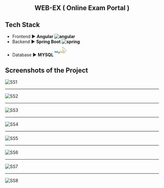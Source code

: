 <h2 align="center">WEB-EX ( Online Exam Portal )</h2>

## Tech Stack

- Frontend ▶ **Angular  <img src="https://angular.io/assets/images/logos/angular/angular.svg" alt="angular" width="40" height="40"/>**
- Backend ▶ **Spring Boot  <img src="https://www.vectorlogo.zone/logos/springio/springio-icon.svg" alt="spring" width="40" height="40"/>**
- Database ▶ **MYSQL <img src="https://raw.githubusercontent.com/devicons/devicon/master/icons/mysql/mysql-original-wordmark.svg" alt="mysql" width="40" height="40"/>**

## Screenshots of the Project

![SS1](https://user-images.githubusercontent.com/90305324/210099377-83286b3e-6d76-4b79-a8ab-49f437b93650.jpg)

<hr>

![SS2](https://user-images.githubusercontent.com/90305324/210099395-c41e4d9c-5e12-4740-8080-838cc5bf9db9.jpg)

<hr>

![SS3](https://user-images.githubusercontent.com/90305324/210099398-48ca5e88-4077-46cd-828c-8910bfc253d3.jpg)

<hr>

![SS4](https://user-images.githubusercontent.com/90305324/210099402-86f16e52-2e8e-49ca-bd1c-037e9a58c825.jpg)

<hr>

![SS5](https://user-images.githubusercontent.com/90305324/210099404-e413ad92-471b-4605-8eb0-bf591844ce41.jpg)

<hr>

![SS6](https://user-images.githubusercontent.com/90305324/210099405-6fbe8335-2011-4607-8b01-fc5cadb74fc8.jpg)

<hr>

![SS7](https://user-images.githubusercontent.com/90305324/210099407-008e9eec-f832-4a42-982f-73d500934c12.jpg)

<hr>

![SS8](https://user-images.githubusercontent.com/90305324/210099411-e6016eb1-5c00-4797-aec8-08e1b2ebc795.jpg)
